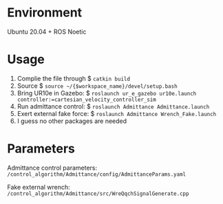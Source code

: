# Environment
Ubuntu 20.04 + ROS Noetic
# Usage
1. Complie the file through $ `catkin build`
2. Source $ `source ~/{$workspace_name}/devel/setup.bash`
3. Bring UR10e in Gazebo: $ `roslaunch ur_e_gazebo ur10e.launch controller:=cartesian_velocity_controller_sim`
4. Run admittance control: $ `roslaunch Admittance Admittance.launch`
5. Exert external fake force: $ `roslaunch Admittance Wrench_Fake.launch`
6. I guess no other packages are needed
# Parameters
Admittance control parameters: `/control_algorithm/Admittance/config/AdmittanceParams.yaml`

Fake external wrench: `/control_algorithm/Admittance/src/WreQqchSignalGenerate.cpp`